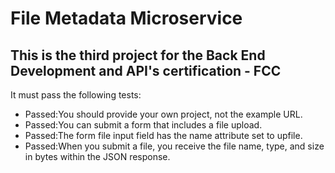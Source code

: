 # File Metadata Microservice

## This is the third project for the Back End Development and API's certification - FCC

It must pass the following tests:

- Passed:You should provide your own project, not the example URL.
- Passed:You can submit a form that includes a file upload.
- Passed:The form file input field has the name attribute set to upfile.
- Passed:When you submit a file, you receive the file name, type, and size in bytes within the JSON response.
